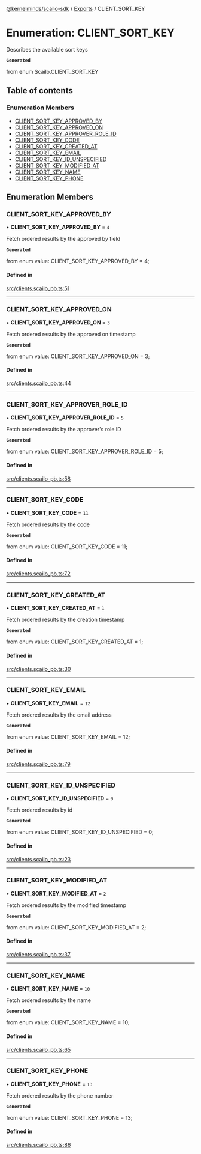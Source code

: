 [@kernelminds/scailo-sdk](../README.md) / [Exports](../modules.md) / CLIENT\_SORT\_KEY

# Enumeration: CLIENT\_SORT\_KEY

Describes the available sort keys

**`Generated`**

from enum Scailo.CLIENT_SORT_KEY

## Table of contents

### Enumeration Members

- [CLIENT\_SORT\_KEY\_APPROVED\_BY](CLIENT_SORT_KEY.md#client_sort_key_approved_by)
- [CLIENT\_SORT\_KEY\_APPROVED\_ON](CLIENT_SORT_KEY.md#client_sort_key_approved_on)
- [CLIENT\_SORT\_KEY\_APPROVER\_ROLE\_ID](CLIENT_SORT_KEY.md#client_sort_key_approver_role_id)
- [CLIENT\_SORT\_KEY\_CODE](CLIENT_SORT_KEY.md#client_sort_key_code)
- [CLIENT\_SORT\_KEY\_CREATED\_AT](CLIENT_SORT_KEY.md#client_sort_key_created_at)
- [CLIENT\_SORT\_KEY\_EMAIL](CLIENT_SORT_KEY.md#client_sort_key_email)
- [CLIENT\_SORT\_KEY\_ID\_UNSPECIFIED](CLIENT_SORT_KEY.md#client_sort_key_id_unspecified)
- [CLIENT\_SORT\_KEY\_MODIFIED\_AT](CLIENT_SORT_KEY.md#client_sort_key_modified_at)
- [CLIENT\_SORT\_KEY\_NAME](CLIENT_SORT_KEY.md#client_sort_key_name)
- [CLIENT\_SORT\_KEY\_PHONE](CLIENT_SORT_KEY.md#client_sort_key_phone)

## Enumeration Members

### CLIENT\_SORT\_KEY\_APPROVED\_BY

• **CLIENT\_SORT\_KEY\_APPROVED\_BY** = ``4``

Fetch ordered results by the approved by field

**`Generated`**

from enum value: CLIENT_SORT_KEY_APPROVED_BY = 4;

#### Defined in

[src/clients.scailo_pb.ts:51](https://github.com/scailo/ts-sdk/blob/c10a36b57201dfa5903d4b53efa1e62aa6208936/src/clients.scailo_pb.ts#L51)

___

### CLIENT\_SORT\_KEY\_APPROVED\_ON

• **CLIENT\_SORT\_KEY\_APPROVED\_ON** = ``3``

Fetch ordered results by the approved on timestamp

**`Generated`**

from enum value: CLIENT_SORT_KEY_APPROVED_ON = 3;

#### Defined in

[src/clients.scailo_pb.ts:44](https://github.com/scailo/ts-sdk/blob/c10a36b57201dfa5903d4b53efa1e62aa6208936/src/clients.scailo_pb.ts#L44)

___

### CLIENT\_SORT\_KEY\_APPROVER\_ROLE\_ID

• **CLIENT\_SORT\_KEY\_APPROVER\_ROLE\_ID** = ``5``

Fetch ordered results by the approver's role ID

**`Generated`**

from enum value: CLIENT_SORT_KEY_APPROVER_ROLE_ID = 5;

#### Defined in

[src/clients.scailo_pb.ts:58](https://github.com/scailo/ts-sdk/blob/c10a36b57201dfa5903d4b53efa1e62aa6208936/src/clients.scailo_pb.ts#L58)

___

### CLIENT\_SORT\_KEY\_CODE

• **CLIENT\_SORT\_KEY\_CODE** = ``11``

Fetch ordered results by the code

**`Generated`**

from enum value: CLIENT_SORT_KEY_CODE = 11;

#### Defined in

[src/clients.scailo_pb.ts:72](https://github.com/scailo/ts-sdk/blob/c10a36b57201dfa5903d4b53efa1e62aa6208936/src/clients.scailo_pb.ts#L72)

___

### CLIENT\_SORT\_KEY\_CREATED\_AT

• **CLIENT\_SORT\_KEY\_CREATED\_AT** = ``1``

Fetch ordered results by the creation timestamp

**`Generated`**

from enum value: CLIENT_SORT_KEY_CREATED_AT = 1;

#### Defined in

[src/clients.scailo_pb.ts:30](https://github.com/scailo/ts-sdk/blob/c10a36b57201dfa5903d4b53efa1e62aa6208936/src/clients.scailo_pb.ts#L30)

___

### CLIENT\_SORT\_KEY\_EMAIL

• **CLIENT\_SORT\_KEY\_EMAIL** = ``12``

Fetch ordered results by the email address

**`Generated`**

from enum value: CLIENT_SORT_KEY_EMAIL = 12;

#### Defined in

[src/clients.scailo_pb.ts:79](https://github.com/scailo/ts-sdk/blob/c10a36b57201dfa5903d4b53efa1e62aa6208936/src/clients.scailo_pb.ts#L79)

___

### CLIENT\_SORT\_KEY\_ID\_UNSPECIFIED

• **CLIENT\_SORT\_KEY\_ID\_UNSPECIFIED** = ``0``

Fetch ordered results by id

**`Generated`**

from enum value: CLIENT_SORT_KEY_ID_UNSPECIFIED = 0;

#### Defined in

[src/clients.scailo_pb.ts:23](https://github.com/scailo/ts-sdk/blob/c10a36b57201dfa5903d4b53efa1e62aa6208936/src/clients.scailo_pb.ts#L23)

___

### CLIENT\_SORT\_KEY\_MODIFIED\_AT

• **CLIENT\_SORT\_KEY\_MODIFIED\_AT** = ``2``

Fetch ordered results by the modified timestamp

**`Generated`**

from enum value: CLIENT_SORT_KEY_MODIFIED_AT = 2;

#### Defined in

[src/clients.scailo_pb.ts:37](https://github.com/scailo/ts-sdk/blob/c10a36b57201dfa5903d4b53efa1e62aa6208936/src/clients.scailo_pb.ts#L37)

___

### CLIENT\_SORT\_KEY\_NAME

• **CLIENT\_SORT\_KEY\_NAME** = ``10``

Fetch ordered results by the name

**`Generated`**

from enum value: CLIENT_SORT_KEY_NAME = 10;

#### Defined in

[src/clients.scailo_pb.ts:65](https://github.com/scailo/ts-sdk/blob/c10a36b57201dfa5903d4b53efa1e62aa6208936/src/clients.scailo_pb.ts#L65)

___

### CLIENT\_SORT\_KEY\_PHONE

• **CLIENT\_SORT\_KEY\_PHONE** = ``13``

Fetch ordered results by the phone number

**`Generated`**

from enum value: CLIENT_SORT_KEY_PHONE = 13;

#### Defined in

[src/clients.scailo_pb.ts:86](https://github.com/scailo/ts-sdk/blob/c10a36b57201dfa5903d4b53efa1e62aa6208936/src/clients.scailo_pb.ts#L86)
